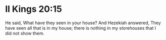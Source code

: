 # II Kings 20:15

He said, What have they seen in your house? And Hezekiah answered, They have seen all that is in my house; there is nothing in my storehouses that I did not show them.
